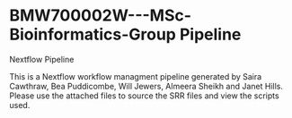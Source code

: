 # BMW700002W---MSc-Bioinformatics-Group Pipeline
Nextflow Pipeline 

This is a Nextflow workflow managment pipeline generated by Saira Cawthraw, Bea Puddicombe, Will Jewers, Almeera Sheikh and Janet Hills. 
Please use the attached files to source the SRR files and view the scripts used. 
